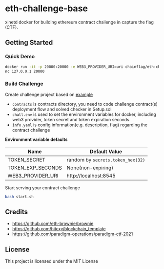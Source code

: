# eth-challenge-base

xinetd docker for building ethereum contract challenge in capture the flag (CTF).

## Getting Started

### Quick Demo

```bash
docker run -it -p 20000:20000 -e WEB3_PROVIDER_URI=uri chainflag/eth-challenge-base
nc 127.0.0.1 20000
```

### Build Challenge

Create challenge project based on [example](https://github.com/chainflag/eth-challenge-base/tree/main/example)
* `contracts` is contracts directory, you need to code challenge contract(s) deployment flow and solved checker in Setup.sol
* `chall.env` is used to set the environment variables for docker, including web3 provider, token secret and token expiration seconds
* `info.yaml` is config information(e.g. description, flag) regarding the contract challenge

**Environment variable defaults**

| Name              | Default Value
| ----------------- | ----------------------------------
| TOKEN_SECRET      | random by `secrets.token_hex(32)`      
| TOKEN_EXP_SECONDS | None(non-expiring)
| WEB3_PROVIDER_URI | http://localhost:8545

Start serving your contract challenge
```bash
bash start.sh
```

## Credits

* https://github.com/eth-brownie/brownie
* https://github.com/hitcxy/blockchain_template
* https://github.com/paradigm-operations/paradigm-ctf-2021

## License

This project is licensed under the MIT License
